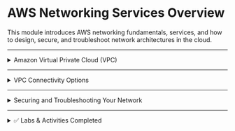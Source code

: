 # AWS Networking Services Overview

This module introduces AWS networking fundamentals, services, and how to design, secure, and troubleshoot network architectures in the cloud.

---

<details>
<summary>Amazon Virtual Private Cloud (VPC)</summary>

**What it is:** A logically isolated virtual network in AWS where you can launch AWS resources.  

**Use cases:**
- Hosting applications in a secure, isolated environment.  
- Defining custom IP ranges, subnets, route tables, and gateways.  
- Controlling inbound and outbound traffic with security groups and network ACLs.  
- Running multi-tier applications (web, app, database layers).  

</details>

---

<details>
<summary>VPC Connectivity Options</summary>

**What it is:** Methods to connect your VPC with other networks (on-premises or across regions).  

**Use cases:**
- **VPC Peering** → Connect two VPCs privately.  
- **AWS Site-to-Site VPN** → Secure connection between on-premises data center and AWS.  
- **AWS Direct Connect** → Dedicated, high-bandwidth private connection to AWS.  
- **Transit Gateway** → Central hub to manage multiple VPC and on-premises connections.  

</details>

---

<details>
<summary>Securing and Troubleshooting Your Network</summary>

**What it is:** Tools and techniques to monitor, secure, and troubleshoot networking resources.  

**Use cases:**
- Use **security groups** and **NACLs** to filter traffic.  
- Monitor traffic using **VPC Flow Logs**.  
- Diagnose routing, connectivity, and firewall issues.  
- Harden network architecture against attacks.  

</details>

---

<details>
<summary>✅ Labs & Activities Completed</summary>

- [180-[JAWS]-Lab – Configuring an Amazon VPC]()  
- [181-[JAWS]-Activity – Troubleshoot a VPC]()  

</details>
